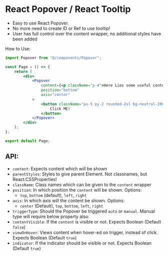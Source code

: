 # React Popover / React Tooltip

-   Easy to use React Popover.
-   No more need to create ID or Ref to use tooltip!
-   User has full control over the content wrapper, no additional styles have been added

How to Use:

```jsx
import Popover from "@/components/Popover";

const Page = () => {
    return (
        <div>
            <Popover
                content={<p className="p-4">Here Lies some useful content</p>}
                position="bottom"
                axis="center"
            >
                <button className="px-5 py-2 rounded-2xl bg-neutral-200 cursor-pointer">
                    Click ME!
                </button>
            </Popover>
        </div>
    );
};

export default Page;
```

## API:

-   `content`: Expects content which will be shown
-   `parentStyles`: Styles to give parent Element. Not classnames, but React.CSSProperties!
-   `className`: Class names which can be given to the `content` wrapper
-   `position`: In which position the `content` will be shown. Options:
    -   `top`, `bottom` (default), `left`, `right`
-   `axis`: In which axis will the content be shown. Options:
    -   `center` (Default), `top`, `bottom`, `left`, `right`
-   `triggerType`: Should the Popover be triggered `auto` or `manual`. Manual type will require below property also:
-   `contentVisible`: If the `content` is visible or not. Expects Boolean (Default `false`)
-   `viewOnHover`: Views content when hover-ed on trigger, instead of click. Expects Boolean (Default `true`)
-   `indicator`: If the indicator should be visible or not. Expects Boolean (Default `true`)
